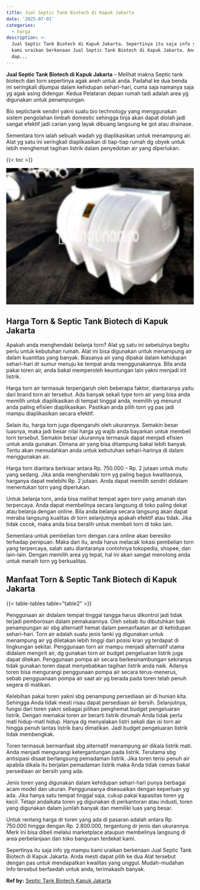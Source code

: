 ```yaml
---
title: Jual Septic Tank Biotech di Kapuk Jakarta
date: '2025-07-01'
categories:
  - harga
description: >-
  Jual Septic Tank Biotech di Kapuk Jakarta. Sepertinya itu saja info yg mampu
  kami uraikan berkenaan Jual Septic Tank Biotech di Kapuk Jakarta. Anda mesti
  dap...
---
```


**Jual Septic Tank Biotech di Kapuk Jakarta** – Melihat makna Septic tank biotech dan torn sepertinya agak aneh untuk anda. Padahal ke dua benda ini seringkali dijumpai dalam kehidupan sehari-hari, cuma saja namanya saja yg agak asing didengar. Kedua Pelataran depan rumah tadi adalah area yg digunakan untuk penampungan.

Bio septictank sendiri yakni suatu bio technology yang menggunakan sistem pengolahan limbah domestic sehingga tinja akan dapat diolah jadi sangat efektif jadi carian yang layak dibuang langsung ke got atau drainase.

Sementara torn ialah sebuah wadah yg diaplikasikan untuk menampung air. Alat yg satu ini seringkali diaplikasikan di tiap-tiap rumah dg obyek untuk lebih menghemat tagihan listrik dalam penyedotan air yang diperlukan.

{{< toc >}}

![Jual Septic Tank Biotech di Kapuk Jakarta](/images/jual-bio-septictank-12.png)

## Harga Torn & Septic Tank Biotech di Kapuk Jakarta

Apakah anda menghendaki belanja torn? Alat yg satu ini sebetulnya begitu perlu untuk kebutuhan rumah. Alat ini bisa digunakan untuk menampung air dalam kuantitas yang banyak. Biasanya air yang dipakai dalam kehidupan sehari-hari dr sumur menuju ke tempat anda menggunakannya. Bila anda pakai toren air, anda bakal memperoleh keuntungan lain yakni menjadi irit listrik.

Harga torn air termasuk terpengaruh oleh beberapa faktor, diantaranya yaitu dari brand torn air tersebut. Ada banyak sekali type torn air yang bisa anda memilih untuk diaplikasikan di tempat tinggal anda, memilih yg menurut anda paling efisien diaplikasikan. Pastikan anda pilih torn yg pas jadi mampu diaplikasikan secara efektif.

Selain itu, harga torn juga dipengaruhi oleh ukurannya. Semakin besar luasnya, maka jadi besar nilai harga yg wajib anda bayarkan untuk membeli torn tersebut. Semakin besar ukurannya termasuk dapat menjadi efisien untuk anda gunakan. Dimana air yang bisa ditampung bakal lebih banyak. Tentu akan memudahkan anda untuk kebutuhan sehari-harinya di dalam menggunakan air.

Harga torn diantara berkisar antara Rp. 750.000 – Rp. 2 jutaan untuk mutu yang sedang. Jika anda menghendaki torn yg paling bagus kwalitasnya, harganya dapat melebihi Rp. 2 jutaan. Anda dapat memilih sendiri didalam menentukan torn yang diperlukan.

Untuk belanja torn, anda bisa melihat tempat agen torn yang amanah dan terpercaya. Anda dapat membelinya secara langsung di toko paling dekat atau belanja dengan online. Bila anda belanja secara langsung akan dapat meraba langsung kualitas dr torn selanjutnya apakah efektif atau tidak. Jika tidak cocok, maka anda bisa beralih untuk membeli torn di toko lain.

Sementara untuk pembelian torn dengan cara online akan beresiko terhadap penipuan. Maka dari itu, anda harus melacak lokasi pembelian torn yang terpercaya, salah satu diantaranya contohnya tokopedia, shopee, dan lain-lain. Dengan memilih area yg tepat, hal ini akan sangat menolong anda untuk meraih torn yg berkualitas.

## Manfaat Torn & Septic Tank Biotech di Kapuk Jakarta

{{< table-tables table="table2" >}}

Penggunaan air didalam tempat tinggal tangga harus dikontrol jadi tidak terjadi pemborosan dalam pemakaiannya. Oleh sebab itu dibutuhkan bak penampungan air sbg alternatif hemat dalam pemanfaatan air di kehidupan sehari-hari. Torn air adalah suatu jenis tanki yg digunakan untuk menampung air yg diletakan lebih tinggi dari posisi kran yg terdapat di lingkungan sekitar. Penggunaan torn air mampu menjadi alternatif utama didalam mengirit air, dg gunakan torn air budget pengeluaran listrik juga dapat ditekan. Penggunaan pompa air secara berkesinambungan sekiranya tidak gunakan toren dapat menyebabkan tagihan listrik anda naik. Adanya toren bisa mengurangi penggunaan pompa air secara terus-menerus, sebab pengguanaan pompa air saat air yg berada pada toren telah penuh segera di matikan.

Kelebihan pakai toren yakni sbg penampung persediaan air di hunian kita. Sehingga Anda tidak mesti risau dapat persediaan air bersih. Selanjutnya, fungsi dari toren yakni sebagai pilihan penghemat budget pengeluaran listrik. Dengan memakai toren air berarti listrik dirumah Anda tidak perlu mati hidup-mati hidup. Hanya dg menyalakan listri sekali dan isi torn air hingga penuh lantas listrik baru dimatikan. Jadi budget pengeluaran listrik tidak membengkak.

Toren termasuk bermanfaat sbg alternatif menampung air dikala listrik mati. Anda menjadi mengurangi ketergantungan pada listrik. Terutama sbg antisipasi disaat berlangsung pemadaman listrik. Jika toren terisi penuh air apabila dikala itu berjalan pemadaman listrik maka Anda tidak cemas bakal persediaan air bersih yang ada.

Jenis toren yang digunakan dalam kehidupan sehari-hari punya berbagai acam model dan ukuran. Penggunaanya disesuaikan dengan keperluan yg ada. Jika hanya satu tempat tinggal saja, cukup pakai kapasitas toren yg kecil. Tetapi andaikata toren yg digunakan di perkantoran atau industi, toren yang digunakan dalam jumlah banyak dan memiliki luas yang besar.

Untuk rentang harga dr toren yang ada di pasaran adalah antara Rp. 750.000 hingga dengan Rp. 2.800.000, tergantung dr jenis dan ukurannya. Merk ini bisa dibeli melalui marketplace ataupun membelinya langsung di area perbelanjaan dan toko bangunan terdekat kami.

Sepertinya itu saja info yg mampu kami uraikan berkenaan Jual Septic Tank Biotech di Kapuk Jakarta. Anda mesti dapat pilih ke dua Alat tersebut dengan pas untuk mendapatkan kwalitas yang unggul. Mudah-mudahan Info tersebut berfaedah untuk anda, terimakasih banyak.

**Ref by:** [Septic Tank Biotech Kapuk Jakarta](https://id.wikipedia.org/wiki/Septic)
